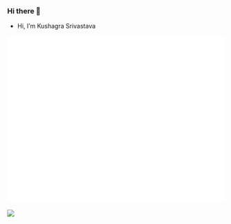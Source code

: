 ### Hi there 👋

- Hi, I’m Kushagra Srivastava

<picture>
  <img src="/github-metrics.svg" alt="Metrics">
</picture>

![](https://hit.yhype.me/github/profile?user_id=118841840)

